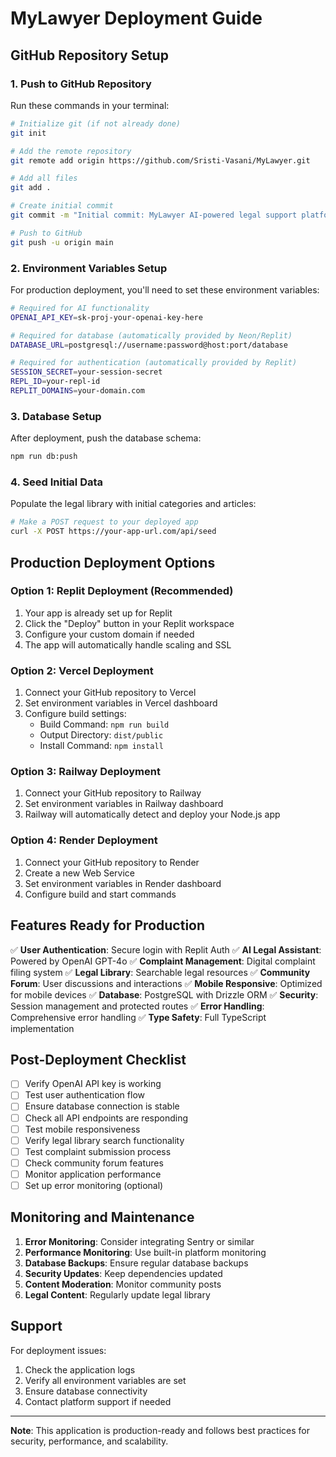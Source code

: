 # MyLawyer Deployment Guide

## GitHub Repository Setup

### 1. Push to GitHub Repository

Run these commands in your terminal:

```bash
# Initialize git (if not already done)
git init

# Add the remote repository
git remote add origin https://github.com/Sristi-Vasani/MyLawyer.git

# Add all files
git add .

# Create initial commit
git commit -m "Initial commit: MyLawyer AI-powered legal support platform"

# Push to GitHub
git push -u origin main
```

### 2. Environment Variables Setup

For production deployment, you'll need to set these environment variables:

```bash
# Required for AI functionality
OPENAI_API_KEY=sk-proj-your-openai-key-here

# Required for database (automatically provided by Neon/Replit)
DATABASE_URL=postgresql://username:password@host:port/database

# Required for authentication (automatically provided by Replit)
SESSION_SECRET=your-session-secret
REPL_ID=your-repl-id
REPLIT_DOMAINS=your-domain.com
```

### 3. Database Setup

After deployment, push the database schema:

```bash
npm run db:push
```

### 4. Seed Initial Data

Populate the legal library with initial categories and articles:

```bash
# Make a POST request to your deployed app
curl -X POST https://your-app-url.com/api/seed
```

## Production Deployment Options

### Option 1: Replit Deployment (Recommended)
1. Your app is already set up for Replit
2. Click the "Deploy" button in your Replit workspace
3. Configure your custom domain if needed
4. The app will automatically handle scaling and SSL

### Option 2: Vercel Deployment
1. Connect your GitHub repository to Vercel
2. Set environment variables in Vercel dashboard
3. Configure build settings:
   - Build Command: `npm run build`
   - Output Directory: `dist/public`
   - Install Command: `npm install`

### Option 3: Railway Deployment
1. Connect your GitHub repository to Railway
2. Set environment variables in Railway dashboard
3. Railway will automatically detect and deploy your Node.js app

### Option 4: Render Deployment
1. Connect your GitHub repository to Render
2. Create a new Web Service
3. Set environment variables in Render dashboard
4. Configure build and start commands

## Features Ready for Production

✅ **User Authentication**: Secure login with Replit Auth
✅ **AI Legal Assistant**: Powered by OpenAI GPT-4o
✅ **Complaint Management**: Digital complaint filing system
✅ **Legal Library**: Searchable legal resources
✅ **Community Forum**: User discussions and interactions
✅ **Mobile Responsive**: Optimized for mobile devices
✅ **Database**: PostgreSQL with Drizzle ORM
✅ **Security**: Session management and protected routes
✅ **Error Handling**: Comprehensive error handling
✅ **Type Safety**: Full TypeScript implementation

## Post-Deployment Checklist

- [ ] Verify OpenAI API key is working
- [ ] Test user authentication flow
- [ ] Ensure database connection is stable
- [ ] Check all API endpoints are responding
- [ ] Test mobile responsiveness
- [ ] Verify legal library search functionality
- [ ] Test complaint submission process
- [ ] Check community forum features
- [ ] Monitor application performance
- [ ] Set up error monitoring (optional)

## Monitoring and Maintenance

1. **Error Monitoring**: Consider integrating Sentry or similar
2. **Performance Monitoring**: Use built-in platform monitoring
3. **Database Backups**: Ensure regular database backups
4. **Security Updates**: Keep dependencies updated
5. **Content Moderation**: Monitor community posts
6. **Legal Content**: Regularly update legal library

## Support

For deployment issues:
1. Check the application logs
2. Verify all environment variables are set
3. Ensure database connectivity
4. Contact platform support if needed

---

**Note**: This application is production-ready and follows best practices for security, performance, and scalability.